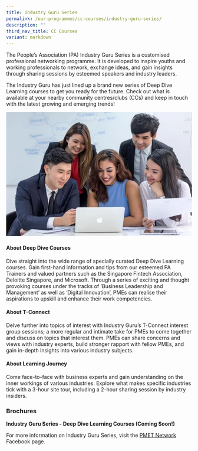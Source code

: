 ```yaml
---
title: Industry Guru Series
permalink: /our-programmes/cc-courses/industry-guru-series/
description: ""
third_nav_title: CC Courses
variant: markdown
---
```

The People’s Association (PA) Industry Guru Series is a customised professional networking programme. It is developed to inspire youths and working professionals to network, exchange ideas, and gain insights through sharing sessions by esteemed speakers and industry leaders.




The Industry Guru has just lined up a brand new series of Deep Dive Learning courses to get you ready for the future. Check out what is available at your nearby community centres/clubs (CCs) and keep in touch with the latest growing and emerging trends!

<img style="width:600px" align="centre" src="/images/Programmes/CC%20Courses/IGuru%20webpage%20group%20photo.png">

#### About Deep Dive Courses

Dive straight into the wide range of specially curated Deep Dive Learning courses.  Gain first-hand information and tips from our esteemed PA Trainers and valued partners such as the Singapore Fintech Association, Deloitte Singapore, and Microsoft. Through a series of exciting and thought provoking courses under the tracks of ‘Business Leadership and Management’ as well as ‘Digital Innovation’, PMEs can realise their aspirations to upskill and enhance their work competencies.

#### About T-Connect

Delve further into topics of interest with Industry Guru’s T-Connect interest group sessions; a more regular and intimate take for PMEs to come together and discuss on topics that interest them.  PMEs can share concerns and views with industry experts, build stronger rapport with fellow PMEs, and gain in-depth insights into various industry subjects.

#### About Learning Journey 

Come face-to-face with business experts and gain understanding on the inner workings of various industries. Explore what makes specific industries tick with a 3-hour site tour, including a 2-hour sharing session by industry insiders.

### Brochures
**Industry Guru Series - Deep Dive Learning Courses (Coming Soon!)**

For more information on Industry Guru Series, visit the [PMET Network](https://www.facebook.com/pmetnetwork) Facebook page.